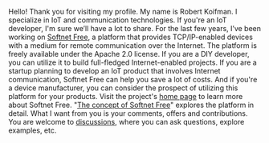 Hello! Thank you for visiting my profile. My name is Robert Koifman. I specialize in IoT and communication technologies. If you're an IoT developer, I'm sure we’ll have a lot to share. For the last few years, I’ve been working on [Softnet Free](https://github.com/softnet-free), a platform that provides TCP/IP-enabled devices with a medium for remote communication over the Internet. The platform is freely available under the Apache 2.0 license. If you are a DIY developer, you can utilize it to build full-fledged Internet-enabled projects. If you are a startup planning to develop an IoT product that involves Internet communication, Softnet Free can help you save a lot of costs. And if you're a device manufacturer, you can consider the prospect of utilizing this platform for your products. Visit the project's [home page](https://github.com/softnet-free) to learn more about Softnet Free. "[The concept of Softnet Free](https://github.com/orgs/Softnet-Free/discussions/2)" explores the platform in detail. What I want from you is your comments, offers and contributions. You are welcome to [discussions](https://github.com/orgs/Softnet-Free/discussions), where you can ask questions, explore examples, etc.

<!--
**Robert-Koifman/robert-koifman** is a ✨ _special_ ✨ repository because its `README.md` (this file) appears on your GitHub profile.

Here are some ideas to get you started:

- 🔭 I’m currently working on ...
- 🌱 I’m currently learning ...
- 👯 I’m looking to collaborate on ...
- 🤔 I’m looking for help with ...
- 💬 Ask me about ...
- 📫 How to reach me: ...
- 😄 Pronouns: ...
- ⚡ Fun fact: ...
-->
